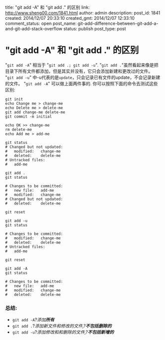 title: "git add -A" 和 "git add ." 的区别
link: http://www.sheng00.com/1841.html
author: admin
description: 
post_id: 1841
created: 2014/12/07 20:33:10
created_gmt: 2014/12/07 12:33:10
comment_status: open
post_name: git-add-difference-between-git-add-a-and-git-add-stack-overflow
status: publish
post_type: post

# "git add -A" 和 "git add ." 的区别

"`git add -A`" 相当于 "`git add .; git add -u`". "`git add .`"虽然看起来像是把目录下所有文件都添加，但是其实并没有，它只会添加新建和更改过的文件。 "`git add -u`" 中-u代表的是`update`，只会记录已有文件的update，不会记录新建的文件。 "`git add -A`" 可以做上面两件事的. 你可以按照下面的命令去测试这些区别: 
    
    
    git init
    echo Change me > change-me
    echo Delete me > delete-me
    git add change-me delete-me
    git commit -m initial
    
    echo OK >> change-me
    rm delete-me
    echo Add me > add-me
    
    git status
    # Changed but not updated:
    #   modified:   change-me
    #   deleted:    delete-me
    # Untracked files:
    #   add-me
    
    git add .
    git status
    
    # Changes to be committed:
    #   new file:   add-me
    #   modified:   change-me
    # Changed but not updated:
    #   deleted:    delete-me
    
    git reset
    
    git add -u
    git status
    
    # Changes to be committed:
    #   modified:   change-me
    #   deleted:    delete-me
    # Untracked files:
    #   add-me
    
    git reset
    
    git add -A
    git status
    
    # Changes to be committed:
    #   new file:   add-me
    #   modified:   change-me
    #   deleted:    delete-me

### 总结:

  * `git add -A`?_添加**所有**_
  * `git add .`?_添加新文件和修改的文件,?**不包括删除的**_
  * `git add -u`?_添加修改和和删除的文件,?**不包括新增的**_